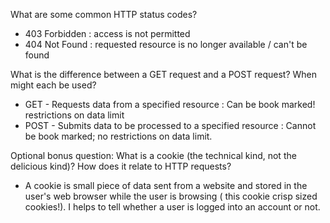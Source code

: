 What are some common HTTP status codes?
- 403 Forbidden : access is not permitted
- 404 Not Found : requested resource is no longer available / can't be found


What is the difference between a GET request and a POST request? When might each be used?

- GET - Requests data from a specified resource : Can be book marked! restrictions on data limit
- POST - Submits data to be processed to a specified resource : Cannot be book marked; no restrictions on data limit.



Optional bonus question: What is a cookie (the technical kind, not the delicious kind)? How does it relate to HTTP requests?

- A cookie is small piece of data sent from a website and stored in the user's web browser while the user is browsing ( this cookie crisp sized cookies!). I helps to tell whether a user is logged into an account or not.